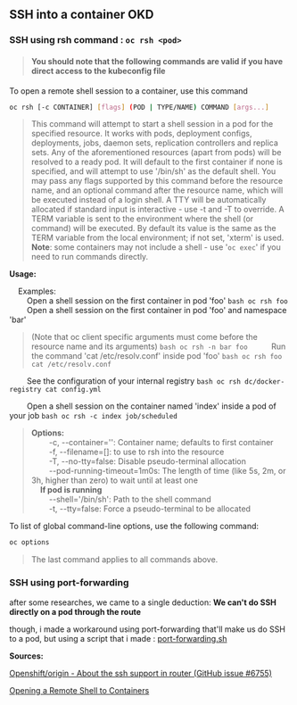 ## SSH into a container OKD
### SSH using rsh command :  ```oc rsh <pod>```
>#### You should note that the following commands are valid if you have direct access to the kubeconfig file

To open a remote shell session to a container, use this command
```bash
oc rsh [-c CONTAINER] [flags] (POD | TYPE/NAME) COMMAND [args...]
````

>This command will attempt to start a shell session in a pod for the specified resource. It works with pods, deployment
configs, deployments, jobs, daemon sets, replication controllers and replica sets. Any of the aforementioned resources (apart from pods) will be resolved to a ready pod. It will default to the first container if none is specified, and will attempt to use '/bin/sh' as the default shell. You may pass any flags supported by this command before the resource name, and an optional command after the resource name, which will be executed instead of a login shell. A TTY will be automatically allocated if standard input is interactive - use -t and -T to override. A TERM variable is sent to the environment where the shell (or command) will be executed. By default its value is the same as the TERM variable from the local environment; if not set, 'xterm' is used.  
<b>Note</b>: some containers may not include a shell - use '```oc exec```' if you need to run commands directly.

<b>Usage:</b>
  

&nbsp;&nbsp;&nbsp;&nbsp;Examples:  
  &nbsp;&nbsp;&nbsp;&nbsp;&nbsp;&nbsp;&nbsp;&nbsp;Open a shell session on the first container in pod 'foo'
                                                  ```bash
                                                  oc rsh foo
                                                  ```
  &nbsp;&nbsp;&nbsp;&nbsp;&nbsp;&nbsp;&nbsp;&nbsp;Open a shell session on the first container in pod 'foo' and namespace 'bar'
  >(Note that oc client specific arguments must come before the resource name and its arguments)
                                                  ```bash
                                                  oc rsh -n bar foo
                                                  ```
  &nbsp;&nbsp;&nbsp;&nbsp;&nbsp;&nbsp;&nbsp;&nbsp;Run the command 'cat /etc/resolv.conf' inside pod 'foo'
                                                  ```bash
                                                  oc rsh foo cat /etc/resolv.conf
                                                  ```

  &nbsp;&nbsp;&nbsp;&nbsp;&nbsp;&nbsp;&nbsp;&nbsp;See the configuration of your internal registry
                                                  ```bash
                                                  oc rsh dc/docker-registry cat config.yml
                                                  ```

  &nbsp;&nbsp;&nbsp;&nbsp;&nbsp;&nbsp;&nbsp;&nbsp;Open a shell session on the container named 'index' inside a pod of your job
                                                  ```bash
                                                  oc rsh -c index job/scheduled
                                                  ```

><b>Options:</b>  
>&nbsp;&nbsp;&nbsp;&nbsp;&nbsp;&nbsp;&nbsp;&nbsp;-c, --container='': Container name; defaults to first container  
>&nbsp;&nbsp;&nbsp;&nbsp;&nbsp;&nbsp;&nbsp;&nbsp;-f, --filename=[]: to use to rsh into the resource  
>&nbsp;&nbsp;&nbsp;&nbsp;&nbsp;&nbsp;&nbsp;&nbsp;-T, --no-tty=false: Disable pseudo-terminal allocation  
>&nbsp;&nbsp;&nbsp;&nbsp;&nbsp;&nbsp;&nbsp;&nbsp;--pod-running-timeout=1m0s: The length of time (like 5s, 2m, or 3h, higher than zero) to wait until at least one  
>&nbsp;&nbsp;&nbsp;&nbsp;<b>If pod is running</b>  
>&nbsp;&nbsp;&nbsp;&nbsp;&nbsp;&nbsp;&nbsp;&nbsp;--shell='/bin/sh': Path to the shell command  
>&nbsp;&nbsp;&nbsp;&nbsp;&nbsp;&nbsp;&nbsp;&nbsp;-t, --tty=false: Force a pseudo-terminal to be allocated

To list of global command-line options, use the following command:
```bash
oc options
```
>The last command applies to all commands above.

### SSH using port-forwarding

after some researches, we came to a single deduction: <strong>We can't do SSH directly on a pod through the route</strong>

though, i made a workaround using port-forwarding that'll make us do SSH to a pod, but using a script that i made : [port-forwarding.sh](./port-forwarding.sh)

<strong>Sources: </strong>

[Openshift/origin - About the ssh support in router (GitHub issue #6755)](https://github.com/openshift/origin/issues/6755)

[Opening a Remote Shell to Containers](https://docs.okd.io/3.11/dev_guide/ssh_environment.html)
